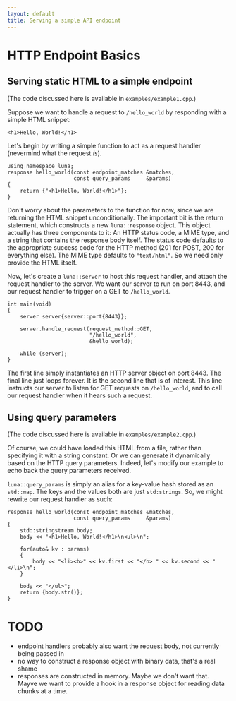 ```yaml
---
layout: default
title: Serving a simple API endpoint
---
```


# HTTP Endpoint Basics

## Serving static HTML to a simple endpoint

(The code discussed here is available in `examples/example1.cpp`.)

Suppose we want to handle a request to `/hello_world` by responding with a simple HTML snippet:
    
    <h1>Hello, World!</h1>

Let's begin by writing a simple function to act as a request handler (nevermind what the request _is_).
    
    using namespace luna;
    response hello_world(const endpoint_matches &matches, 
                         const query_params     &params)
    {
        return {"<h1>Hello, World!</h1>"};
    }

Don't worry about the parameters to the function for now, since we are returning the HTML snippet unconditionally. The important bit is the return statement, which constructs a new `luna::response` object. This object actually has three components to it: An HTTP status code, a MIME type, and a string that contains the response body itself. The status code defaults to the appropriate success code for the HTTP method (201 for POST, 200 for everything else). The MIME type defaults to `"text/html"`. So we need only provide the HTML itself.

Now, let's create a `luna::server` to host this request handler, and attach the request handler to the server. We want our server to run on port 8443, and our request handler to trigger on a GET to `/hello_world`.

    int main(void)
    {
        server server{server::port{8443}};

        server.handle_request(request_method::GET,
                              "/hello_world",
                              &hello_world);

        while (server);
    }

The first line simply instantiates an HTTP server object on port 8443. The final line just loops forever. It is the second line that is of interest. This line instructs our server to listen for GET requests on `/hello_world`, and to call our request handler when it hears such a request.

## Using query parameters

(The code discussed here is available in `examples/example2.cpp`.)

Of course, we could have loaded this HTML from a file, rather than specifying it with a string constant. Or we can generate it dynamically based on the HTTP query parameters. Indeed, let's modify our example to echo back the query parameters received.

`luna::query_params` is simply an alias for a key-value hash stored as an `std::map`. The keys and the values both are just `std:strings`. So, we might rewrite our request handler as such:

    response hello_world(const endpoint_matches &matches,
                         const query_params     &params)
    {
        std::stringstream body;
        body << "<h1>Hello, World!</h1>\n<ul>\n";

        for(auto& kv : params)
        {
            body << "<li><b>" << kv.first << "</b> " << kv.second << "</li>\n";
        }

        body << "</ul>";
        return {body.str()};
    }



<!-- To begin with, the `luna::server` object is the core of luna—it represents an HTTP server, and it is what determines how endpoints are served.

Endpoints are set up on a `server` with `server::handle_request`. 

    void handle_request(
        request_method method,
        std::string path,
        endpoint_handler_cb callback);

- `method` is the HTTP verb to listen for, _e.g._ GET, POST, PUT, _&c._.
- `path` is the name of the endpoint to listen for, beginning the a `/`. _e.g._ `/documents/`, `"/index.html"`, _&c._
- `callback` is the action to take when the described endpoint is requested (see below).

The `server` stores these endpoints in the order received, and when an HTTP request is made to the server, the first endpoint that matches the endpoint has its callback invoked. No further endpoints will be invoked once a match has been found.

The `callback` parameter is a functional type (_e.g._ a function pointer or lambda) with the signature

    response callback(std::vector<std::string> matches, query_params params)

- `matches` is a vector containing information about how `server` decided this endpoint was the right match. We can ignore this safely for the time being
- `query_params` is a map containing any query parameters (including POST data) that was passed to the endpoint.
- The calback must return a `response` object (see below).

Endpoint callbacks exist primarily to serve data to the HTTP client. At their most basic, they return a string containing HTML to be rendered by a web browser. However, you can also specify the MIME type of the data being returned (for example `"text/json"` if you are returning JSON data), as well as the status code (which defaults to 200 SUCCESS or 201 RESOURCE CREATED).

The simplest callback might look something like this:

    response my_callback(std::vector<endpoint_matches matches,
                                         query_params params)
    {
        return {"<h1>Hello world!</h1>"};
    }

 -->

# TODO 
- endpoint handlers probably also want the request body, not currently being passed in
- no way to construct a response object with binary data, that's a real shame
- responses are constructed in memory. Maybe we don't want that. Mayve we want to provide a hook in a response object for reading data chunks at a time.